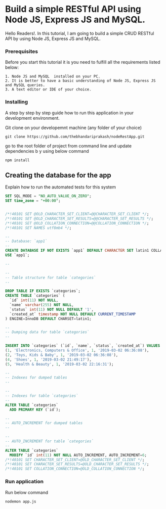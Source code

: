 # Build a simple RESTful API using Node JS, Express JS and MySQL.

Hello Readers!. In this tutorial, I am going to build a simple CRUD RESTful API by using Node JS, Express JS and MySQL.

### Prerequisites

Before you start this tutorial it is you need to fulfill all the requirements listed below:


```
1. Node JS and MySQL  installed on your PC.
2. It is better to have a basic understanding of Node JS, Express JS and MySQL queries.
3. A text editor or IDE of your choice.
```

### Installing

A step by step by step guide how to run this application in your development environment.

Git clone on your developemnt machine (any folder of your choice)

```
git clone https://github.com/thebhandariprakash/nodeRestApp.git
```

go to the root folder of project from command line  and update dependencies b y using below command

```
npm install
```


## Creating the database for the app

Explain how to run the automated tests for this system

```sql
SET SQL_MODE = "NO_AUTO_VALUE_ON_ZERO";
SET time_zone = "+00:00";


/*!40101 SET @OLD_CHARACTER_SET_CLIENT=@@CHARACTER_SET_CLIENT */;
/*!40101 SET @OLD_CHARACTER_SET_RESULTS=@@CHARACTER_SET_RESULTS */;
/*!40101 SET @OLD_COLLATION_CONNECTION=@@COLLATION_CONNECTION */;
/*!40101 SET NAMES utf8mb4 */;

--
-- Database: `app1`
--
CREATE DATABASE IF NOT EXISTS `app1` DEFAULT CHARACTER SET latin1 COLLATE latin1_swedish_ci;
USE `app1`;

-- 

--
-- Table structure for table `categories`
--

DROP TABLE IF EXISTS `categories`;
CREATE TABLE `categories` (
  `id` int(11) NOT NULL,
  `name` varchar(255) NOT NULL,
  `status` int(11) NOT NULL DEFAULT '1',
  `created_at` timestamp NOT NULL DEFAULT CURRENT_TIMESTAMP
) ENGINE=InnoDB DEFAULT CHARSET=latin1;

--
-- Dumping data for table `categories`
--

INSERT INTO `categories` (`id`, `name`, `status`, `created_at`) VALUES
(1, 'Electronics, Computers & Office', 1, '2019-03-02 06:36:08'),
(2, 'Toys, Kids & Baby', 1, '2019-03-02 06:36:08'),
(4, 'Shoes', 1, '2019-03-02 21:49:17'),
(5, 'Health & Beauty', 1, '2019-03-02 22:16:31');

--
-- Indexes for dumped tables
--

--
-- Indexes for table `categories`
--
ALTER TABLE `categories`
  ADD PRIMARY KEY (`id`);

--
-- AUTO_INCREMENT for dumped tables
--

--
-- AUTO_INCREMENT for table `categories`
--
ALTER TABLE `categories`
  MODIFY `id` int(11) NOT NULL AUTO_INCREMENT, AUTO_INCREMENT=6;
/*!40101 SET CHARACTER_SET_CLIENT=@OLD_CHARACTER_SET_CLIENT */;
/*!40101 SET CHARACTER_SET_RESULTS=@OLD_CHARACTER_SET_RESULTS */;
/*!40101 SET COLLATION_CONNECTION=@OLD_COLLATION_CONNECTION */;
```

### Run application

Run below command

```
nodemon app.js
```